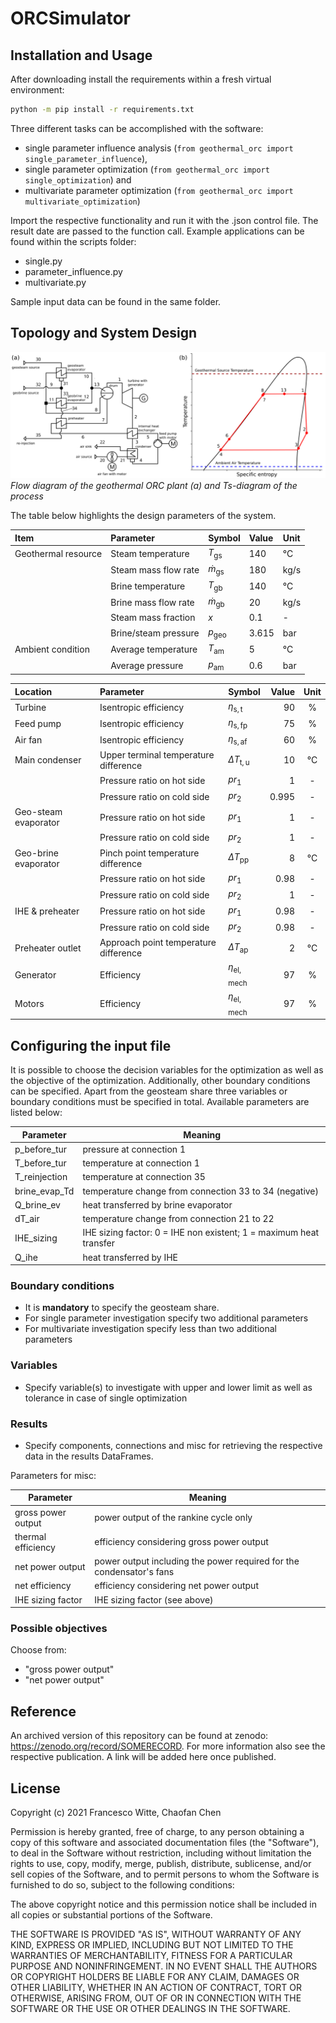 # ORCSimulator

## Installation and Usage

After downloading install the requirements within a fresh virtual environment:

```sh
python -m pip install -r requirements.txt
```

Three different tasks can be accomplished with the software:

- single parameter influence analysis (`from geothermal_orc import single_parameter_influence`),
- single parameter optimization (`from geothermal_orc import single_optimization`) and
- multivariate parameter optimization (`from geothermal_orc import multivariate_optimization`)

Import the respective functionality and run it with the .json control file.
The result date are passed to the function call. Example applications can be
found within the scripts folder:

- single.py
- parameter_influence.py
- multivariate.py

Sample input data can be found in the same folder.

## Topology and System Design

![Alt flow diagram of the geothermal ORC](./flowdiagram.svg)
*Flow diagram of the geothermal ORC plant (a) and Ts-diagram of the process*

The table below highlights the design parameters of the system.

| Item                | Parameter            | Symbol                  | Value | Unit  |
|:--------------------|:---------------------|:------------------------|:------|:------|
| Geothermal resource | Steam temperature    | *T*<sub>gs</sub>    | 140   |  °C   |
|                     | Steam mass flow rate | *ṁ*<sub>gs</sub>    | 180   |  kg/s |
|                     | Brine temperature    | *T*<sub>gb</sub>    | 140   |  °C   |
|                     | Brine mass flow rate | *ṁ*<sub>gb</sub>    | 20    |  kg/s |
|                     | Steam mass fraction  | *x*                     | 0.1   | \-    |
|                     | Brine/steam pressure | *p*<sub>geo</sub> | 3.615 | bar   |
| Ambient condition   | Average temperature  | *T*<sub>am</sub>    | 5     |  °C   |
|                     | Average pressure     | *p*<sub>am</sub>    | 0.6   |  bar  |

| Location             | Parameter                             | Symbol                 | Value | Unit |
|:---------------------|:--------------------------------------|:-----------------------|------:|:----:|
| Turbine              | Isentropic efficiency                 | *η*<sub>s, t</sub>     |    90 |  %   |
| Feed pump            | Isentropic efficiency                 | *η*<sub>s, fp</sub>    |    75 |  %   |
| Air fan              | Isentropic efficiency                 | *η*<sub>s, af</sub>    |    60 |  %   |
| Main condenser       | Upper terminal temperature difference | *ΔT*<sub>t, u</sub>  |    10 |  °C  |
|                      | Pressure ratio on hot side            | *pr*<sub>1</sub>     |     1 |  \-  |
|                      | Pressure ratio on cold side           | *pr*<sub>2</sub>     | 0.995 |  \-  |
| Geo-steam evaporator | Pressure ratio on hot side            | *pr*<sub>1</sub>     |     1 |  \-  |
|                      | Pressure ratio on cold side           | *pr*<sub>2</sub>     |     1 |  \-  |
| Geo-brine evaporator | Pinch point temperature difference    | *ΔT*<sub>pp</sub>    |     8 |  °C  |
|                      | Pressure ratio on hot side            | *pr*<sub>1</sub>     |  0.98 |  \-  |
|                      | Pressure ratio on cold side           | *pr*<sub>2</sub>     |     1 |  \-  |
| IHE & preheater      | Pressure ratio on hot side            | *pr*<sub>1</sub>     |  0.98 |  \-  |
|                      | Pressure ratio on cold side           | *pr*<sub>2</sub>     |  0.98 |  \-  |
| Preheater outlet     | Approach point temperature difference | *ΔT*<sub>ap</sub>    |     2 |  °C  |
| Generator            | Efficiency                            | *η*<sub>el, mech</sub> |    97 |  %   |
| Motors               | Efficiency                            | *η*<sub>el, mech</sub> |    97 |  %   |

## Configuring the input file

It is possible to choose the decision variables for the optimization as well as
the objective of the optimization. Additionally, other boundary conditions can
be specified. Apart from the geosteam share three variables or boundary
conditions must be specified in total. Available parameters are listed below:

| Parameter     | Meaning                                                            |
|---------------|--------------------------------------------------------------------|
| p_before_tur  | pressure at connection 1                                           |
| T_before_tur  | temperature at connection 1                                        |
| T_reinjection | temperature at connection 35                                       |
| brine_evap_Td | temperature change from connection 33 to 34 (negative)             |
| Q_brine_ev    | heat transferred by brine evaporator                               |
| dT_air        | temperature change from connection 21 to 22                        |
| IHE_sizing    | IHE sizing factor: 0 = IHE non existent; 1 = maximum heat transfer |
| Q_ihe         | heat transferred by IHE                                            |

### Boundary conditions

- It is **mandatory** to specify the geosteam share.
- For single parameter investigation specify two additional parameters
- For multivariate investigation specify less than two additional parameters

### Variables

- Specify variable(s) to investigate with upper and lower limit as well as
  tolerance in case of single optimization

### Results

- Specify components, connections and misc for retrieving the respective data
  in the results DataFrames.

Parameters for misc:

| Parameter          | Meaning                                                              |
|--------------------|----------------------------------------------------------------------|
| gross power output | power output of the rankine cycle only                               |
| thermal efficiency | efficiency considering gross power output                            |
| net power output   | power output including the power required for the condensator's fans |
| net efficiency     | efficiency considering net power output                              |
| IHE sizing factor  | IHE sizing factor (see above)                                        |

### Possible objectives

Choose from:

- "gross power output"
- "net power output"

## Reference

An archived version of this repository can be found at zenodo:
https://zenodo.org/record/SOMERECORD. For more information also see the
respective publication. A link will be added here once published.

## License

Copyright (c) 2021 Francesco Witte, Chaofan Chen

Permission is hereby granted, free of charge, to any person obtaining a copy of
this software and associated documentation files (the "Software"), to deal in
the Software without restriction, including without limitation the rights to
use, copy, modify, merge, publish, distribute, sublicense, and/or sell copies of
the Software, and to permit persons to whom the Software is furnished to do so,
subject to the following conditions:

The above copyright notice and this permission notice shall be included in all
copies or substantial portions of the Software.

THE SOFTWARE IS PROVIDED "AS IS", WITHOUT WARRANTY OF ANY KIND, EXPRESS OR
IMPLIED, INCLUDING BUT NOT LIMITED TO THE WARRANTIES OF MERCHANTABILITY, FITNESS
FOR A PARTICULAR PURPOSE AND NONINFRINGEMENT. IN NO EVENT SHALL THE AUTHORS OR
COPYRIGHT HOLDERS BE LIABLE FOR ANY CLAIM, DAMAGES OR OTHER LIABILITY, WHETHER
IN AN ACTION OF CONTRACT, TORT OR OTHERWISE, ARISING FROM, OUT OF OR IN
CONNECTION WITH THE SOFTWARE OR THE USE OR OTHER DEALINGS IN THE SOFTWARE.
